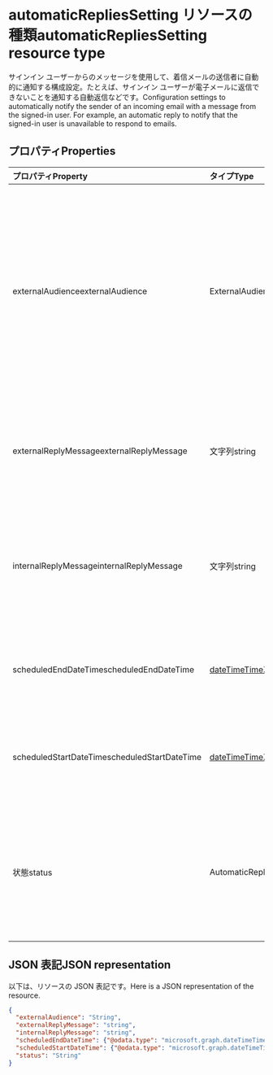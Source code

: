 # <a name="automaticrepliessetting-resource-type"></a><span data-ttu-id="4a362-101">automaticRepliesSetting リソースの種類</span><span class="sxs-lookup"><span data-stu-id="4a362-101">automaticRepliesSetting resource type</span></span>

<span data-ttu-id="4a362-p101">サインイン ユーザーからのメッセージを使用して、着信メールの送信者に自動的に通知する構成設定。たとえば、サインイン ユーザーが電子メールに返信できないことを通知する自動返信などです。</span><span class="sxs-lookup"><span data-stu-id="4a362-p101">Configuration settings to automatically notify the sender of an incoming email with a message from the signed-in user. For example, an automatic reply to notify that the signed-in user is unavailable to respond to emails.</span></span> 


## <a name="properties"></a><span data-ttu-id="4a362-104">プロパティ</span><span class="sxs-lookup"><span data-stu-id="4a362-104">Properties</span></span>
| <span data-ttu-id="4a362-105">プロパティ</span><span class="sxs-lookup"><span data-stu-id="4a362-105">Property</span></span>     | <span data-ttu-id="4a362-106">タイプ</span><span class="sxs-lookup"><span data-stu-id="4a362-106">Type</span></span>   |<span data-ttu-id="4a362-107">説明</span><span class="sxs-lookup"><span data-stu-id="4a362-107">Description</span></span>|
|:---------------|:--------|:----------|
|<span data-ttu-id="4a362-108">externalAudience</span><span class="sxs-lookup"><span data-stu-id="4a362-108">externalAudience</span></span>|<span data-ttu-id="4a362-109">ExternalAudienceScope</span><span class="sxs-lookup"><span data-stu-id="4a362-109">ExternalAudienceScope</span></span>| <span data-ttu-id="4a362-110">**Status** が `AlwaysEnabled` または `Scheduled` の場合に、**ExternalReplyMessage** を受信する、サインイン ユーザーの組織外の一連の対象ユーザー。</span><span class="sxs-lookup"><span data-stu-id="4a362-110">The set of audience external to the signed-in user's organization who will receive the **ExternalReplyMessage**, if **Status** is `AlwaysEnabled` or `Scheduled`.</span></span> <span data-ttu-id="4a362-111">使用可能な値: `none`、`contactsOnly`、`all`。</span><span class="sxs-lookup"><span data-stu-id="4a362-111">The possible values are `none`, `contactsOnly`, or `all`.</span></span>|
|<span data-ttu-id="4a362-112">externalReplyMessage</span><span class="sxs-lookup"><span data-stu-id="4a362-112">externalReplyMessage</span></span>|<span data-ttu-id="4a362-113">文字列</span><span class="sxs-lookup"><span data-stu-id="4a362-113">string</span></span>|<span data-ttu-id="4a362-114">**Status** が `AlwaysEnabled` または `Scheduled` の場合、指定の外部対象ユーザーに送信される自動応答。</span><span class="sxs-lookup"><span data-stu-id="4a362-114">The automatic reply to send to the specified external audience, if **Status** is `AlwaysEnabled` or `Scheduled`.</span></span>|
|<span data-ttu-id="4a362-115">internalReplyMessage</span><span class="sxs-lookup"><span data-stu-id="4a362-115">internalReplyMessage</span></span>|<span data-ttu-id="4a362-116">文字列</span><span class="sxs-lookup"><span data-stu-id="4a362-116">string</span></span>|<span data-ttu-id="4a362-117">**Status** が `AlwaysEnabled` または `Scheduled` の場合、サインイン ユーザーの組織内の対象ユーザーに送信される自動応答。</span><span class="sxs-lookup"><span data-stu-id="4a362-117">The automatic reply to send to the audience internal to the signed-in user's organization, if **Status** is `AlwaysEnabled` or `Scheduled`.</span></span> |
|<span data-ttu-id="4a362-118">scheduledEndDateTime</span><span class="sxs-lookup"><span data-stu-id="4a362-118">scheduledEndDateTime</span></span>|[<span data-ttu-id="4a362-119">dateTimeTimeZone</span><span class="sxs-lookup"><span data-stu-id="4a362-119">dateTimeTimeZone</span></span>](datetimetimezone.md)|<span data-ttu-id="4a362-120">**Status** が `Scheduled` に設定されている場合に、自動応答を終了する日時。</span><span class="sxs-lookup"><span data-stu-id="4a362-120">The date and time that automatic replies are set to end, if **Status** is set to `Scheduled`.</span></span> |
|<span data-ttu-id="4a362-121">scheduledStartDateTime</span><span class="sxs-lookup"><span data-stu-id="4a362-121">scheduledStartDateTime</span></span>|[<span data-ttu-id="4a362-122">dateTimeTimeZone</span><span class="sxs-lookup"><span data-stu-id="4a362-122">dateTimeTimeZone</span></span>](datetimetimezone.md)|<span data-ttu-id="4a362-123">**Status** が `Scheduled` に設定されている場合に、自動応答を開始する日時。</span><span class="sxs-lookup"><span data-stu-id="4a362-123">The date and time that automatic replies are set to begin, if **Status** is set to `Scheduled`.</span></span>|
|<span data-ttu-id="4a362-124">状態</span><span class="sxs-lookup"><span data-stu-id="4a362-124">status</span></span>|<span data-ttu-id="4a362-125">AutomaticRepliesStatus</span><span class="sxs-lookup"><span data-stu-id="4a362-125">AutomaticRepliesStatus</span></span>|<span data-ttu-id="4a362-126">自動応答の構成状態です。</span><span class="sxs-lookup"><span data-stu-id="4a362-126">Configurations status for automatic replies. Possible values are: , , .</span></span> <span data-ttu-id="4a362-127">使用可能な値: `disabled`、`alwaysEnabled`、`scheduled`。</span><span class="sxs-lookup"><span data-stu-id="4a362-127">The possible values are `disabled`, `alwaysEnabled`, or `scheduled`.</span></span>|

## <a name="json-representation"></a><span data-ttu-id="4a362-128">JSON 表記</span><span class="sxs-lookup"><span data-stu-id="4a362-128">JSON representation</span></span>

<span data-ttu-id="4a362-129">以下は、リソースの JSON 表記です。</span><span class="sxs-lookup"><span data-stu-id="4a362-129">Here is a JSON representation of the resource.</span></span>

<!-- {
  "blockType": "resource",
  "optionalProperties": [

  ],
  "@odata.type": "microsoft.graph.automaticRepliesSetting"
}-->

```json
{
  "externalAudience": "String",
  "externalReplyMessage": "string",
  "internalReplyMessage": "string",
  "scheduledEndDateTime": {"@odata.type": "microsoft.graph.dateTimeTimeZone"},
  "scheduledStartDateTime": {"@odata.type": "microsoft.graph.dateTimeTimeZone"},
  "status": "String"
}

```

<!-- uuid: 8fcb5dbc-d5aa-4681-8e31-b001d5168d79
2015-10-25 14:57:30 UTC -->
<!-- {
  "type": "#page.annotation",
  "description": "automaticRepliesSetting resource",
  "keywords": "",
  "section": "documentation",
  "tocPath": ""
}-->
